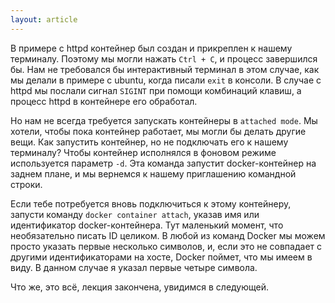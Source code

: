 ```yaml
---
layout: article
---
```

В примере с httpd контейнер был создан и прикреплен к нашему терминалу. Поэтому мы могли нажать `Ctrl + C`, и процесс завершился бы. Нам не требовался бы интерактивный терминал в этом случае, как мы делали в примере с ubuntu, когда писали `exit` в консоли. В случае с httpd мы послали сигнал `SIGINT` при помощи комбинаций клавиш, а процесс httpd в контейнере его обработал.

Но нам не всегда требуется запускать контейнеры в `attached mode`. Мы хотели, чтобы пока контейнер работает, мы могли бы делать другие вещи. Как запустить контейнер, но не подключать его к нашему терминалу? Чтобы контейнер исполнялся в фоновом режиме используется параметр `-d`. Эта команда запустит docker-контейнер на заднем плане, и мы вернемся к нашему приглашению командной строки.

Если тебе потребуется вновь подключиться к этому контейнеру, запусти команду `docker container attach`, указав имя или идентификатор docker-контейнера. Тут маленький момент, что необязательно писать ID целиком. В любой из команд Docker мы можем просто указать первые несколько символов, и, если это не совпадает с другими идентификаторами на хосте, Docker поймет, что мы имеем в виду. В данном случае я указал первые четыре символа.

Что же, это всё, лекция закончена, увидимся в следующей.
